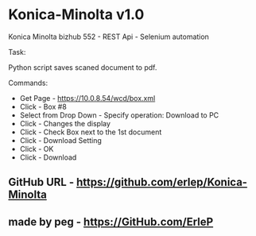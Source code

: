 # Konica-Minolta v1.0

Konica Minolta bizhub 552 - REST Api - Selenium automation

Task:

Python script saves scaned document to pdf.

Commands:

- Get Page - <https://10.0.8.54/wcd/box.xml>
- Click - Box #8
- Select from Drop Down - Specify operation: Download to PC
- Click - Changes the display
- Click - Check Box next to the 1st document
- Click - Download Setting
- Click - OK
- Click - Download

## GitHub URL - <https://github.com/erlep/Konica-Minolta>

## made by peg - <https://GitHub.com/ErleP>
